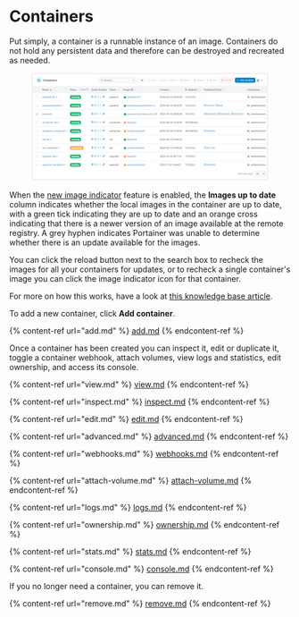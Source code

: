 # Containers

Put simply, a container is a runnable instance of an image. Containers do not hold any persistent data and therefore can be destroyed and recreated as needed.

<figure><img src="../../../.gitbook/assets/2.20-containers-list.png" alt=""><figcaption></figcaption></figure>

When the [new image indicator](../host/setup.md#other) feature is enabled, the **Images up to date** column indicates whether the local images in the container are up to date, with a green tick indicating they are up to date and an orange cross indicating that there is a newer version of an image available at the remote registry. A grey hyphen indicates Portainer was unable to determine whether there is an update available for the images.

You can click the reload button next to the search box to recheck the images for all your containers for updates, or to recheck a single container's image you can click the image indicator icon for that container.

For more on how this works, have a look at [this knowledge base article](https://portal.portainer.io/knowledge/how-does-the-image-update-notification-icon-work).

To add a new container, click **Add container**.

{% content-ref url="add.md" %}
[add.md](add.md)
{% endcontent-ref %}

Once a container has been created you can inspect it, edit or duplicate it, toggle a container webhook, attach volumes, view logs and statistics, edit ownership, and access its console.

{% content-ref url="view.md" %}
[view.md](view.md)
{% endcontent-ref %}

{% content-ref url="inspect.md" %}
[inspect.md](inspect.md)
{% endcontent-ref %}

{% content-ref url="edit.md" %}
[edit.md](edit.md)
{% endcontent-ref %}

{% content-ref url="advanced.md" %}
[advanced.md](advanced.md)
{% endcontent-ref %}

{% content-ref url="webhooks.md" %}
[webhooks.md](webhooks.md)
{% endcontent-ref %}

{% content-ref url="attach-volume.md" %}
[attach-volume.md](attach-volume.md)
{% endcontent-ref %}

{% content-ref url="logs.md" %}
[logs.md](logs.md)
{% endcontent-ref %}

{% content-ref url="ownership.md" %}
[ownership.md](ownership.md)
{% endcontent-ref %}

{% content-ref url="stats.md" %}
[stats.md](stats.md)
{% endcontent-ref %}

{% content-ref url="console.md" %}
[console.md](console.md)
{% endcontent-ref %}

If you no longer need a container, you can remove it.

{% content-ref url="remove.md" %}
[remove.md](remove.md)
{% endcontent-ref %}



